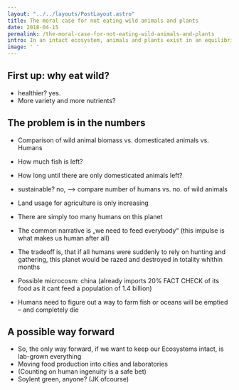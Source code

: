 ```yaml
---
layout: "../../layouts/PostLayout.astro"
title: The moral case for not eating wild animals and plants
date: 2018-04-15
permalink: /the-moral-case-for-not-eating-wild-animals-and-plants
intro: In an intact ecosystem, animals and plants exist in an equilibrium, keeping each other in check. Humans have irreparably upset this balance on panet earth. Moving food production into cities and laboratories to reduce land usage and animal suffering might be the only way forward.
image: ' '
---
```


## First up: why eat wild?
* healthier? yes.
* More variety and more nutrients?

## The problem is in the numbers
* Comparison of wild animal biomass vs. domesticated animals vs. Humans
* How much fish is left?
* How long until there are only domesticated animals left?

* sustainable? no, —> compare number of humans vs. no. of wild animals
* Land usage for agriculture is only increasing
* There are simply too many humans on this planet
* The common narrative is „we need to feed everybody“ (this impulse is what makes us human after all)
* The tradeoff is, that if all humans were suddenly to rely on hunting and gathering, this planet would be razed and destroyed in totality whithin months
* Possible microcosm: china (already imports 20% FACT CHECK of its food as it cant feed a population of 1.4 billion)
* Humans need to figure out a way to farm fish or oceans will be emptied – and completely die

## A possible way forward
* So, the only way forward, if we want to keep our Ecosystems intact, is lab-grown everything
* Moving food production into cities and laboratories
* (Counting on human ingenuity is a safe bet)
* Soylent green, anyone? (JK ofcourse)